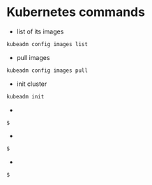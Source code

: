 # Kubernetes commands

- list of its images

```bash
kubeadm config images list
```

- pull images

```bash
kubeadm config images pull
```

- init cluster

```bash
kubeadm init
```

-

```bash
$
```

-

```bash
$
```

-

```bash
$
```
